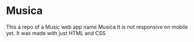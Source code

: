 # Musica
This a repo of a Music web app name Musica It is not responsive on mobile yet. It was made with just HTML and CSS 
